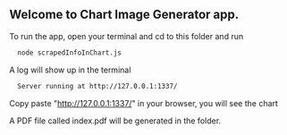 ## Welcome to Chart Image Generator app.


 To run the app, open your terminal and cd to this folder and run

```bash
  node scrapedInfoInChart.js
```

 A log will show up in the terminal

```bash
  Server running at http://127.0.0.1:1337/
```

 Copy paste "http://127.0.0.1:1337/" in your browser, you will see the chart

 A PDF file called index.pdf will be generated in the folder.

